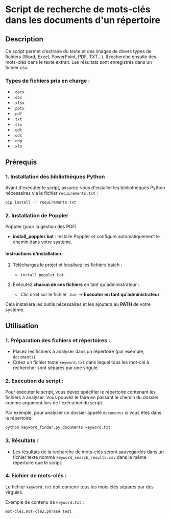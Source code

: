 # Script de recherche de mots-clés dans les documents d'un répertoire

## Description

Ce script permet d'extraire du texte et des images de divers types de fichiers (Word, Excel, PowerPoint, PDF, TXT...). Il recherche ensuite des mots-clés dans le texte extrait. Les résultats sont enregistrés dans un fichier csv.

### Types de fichiers pris en charge :
- `.docx`
- `.doc` 
- `.xlsx` 
- `.pptx` 
- `.pdf`
- `.txt` 
- `.csv`
- `.odt`
- `.ods`
- `.odp`
- `.xls`

## Prérequis

### 1. Installation des bibliothèques Python

Avant d'exécuter le script, assurez-vous d'installer les bibliothèques Python nécessaires via le fichier `requirements.txt` :

```bash
pip install -r requirements.txt
```

### 2. Installation de Poppler

Poppler (pour la gestion des PDF) 

- **install_poppler.bat** : Installe Poppler et configure automatiquement le chemin dans votre système.

#### Instructions d'installation :

1. Téléchargez le projet et localisez les fichiers batch :
   - `install_poppler.bat`

2. Exécutez **chacun de ces fichiers** en tant qu'administrateur :
   - Clic droit sur le fichier `.bat` → **Exécuter en tant qu’administrateur**.

Cela installera les outils nécessaires et les ajoutera au **PATH** de votre système.

## Utilisation

### 1. Préparation des fichiers et répertoires :

- Placez les fichiers à analyser dans un répertoire (par exemple, `documents`).
- Créez un fichier texte `keyword.txt` dans lequel tous les mot-clé à rechercher sont séparés par une virgule.

### 2. Exécution du script :

Pour exécuter le script, vous devez spécifier le répertoire contenant les fichiers à analyser. Vous pouvez le faire en passant le chemin du dossier comme argument lors de l'exécution du script.

Par exemple, pour analyser un dossier appelé `documents` si vous êtes dans le répertoire :

```bash
python keyword_finder.py documents keyword.txt
```

### 3. Résultats :

- Les résultats de la recherche de mots-clés seront sauvegardés dans un fichier texte nommé `keyword_search_results.csv` dans le même répertoire que le script.

### 4. Fichier de mots-clés :

Le fichier `keyword.txt` doit contenir tous les mots clés séparés par des virgules.

Exemple de contenu de `keyword.txt` :

```
mot-clé1,mot-clé2,phrase test
```
